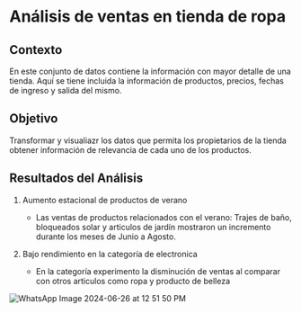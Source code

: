 # Análisis de ventas en tienda de ropa 

## Contexto
En este conjunto de datos contiene la información con mayor detalle de una tienda.
Aquí se tiene incluida la información de productos, precios, fechas de ingreso y salida del mismo.

## Objetivo
Transformar y visualiazr los datos que permita los propietarios de la tienda obtener información de relevancia de cada uno de los productos.

## Resultados del Análisis 
1. Aumento estacional de productos de verano
   - Las ventas de productos relacionados con el verano: Trajes de baño, bloqueados solar y articulos de jardín mostraron un incremento durante los meses de Junio a Agosto.

2. Bajo rendimiento en la categoría de electronica
   - En la categoría experimento la disminución de ventas al comparar con otros articulos como ropa y producto de belleza
  
  
![WhatsApp Image 2024-06-26 at 12 51 50 PM](https://github.com/lgar5896/MicrosoftExcel/assets/174288921/2477699a-aa29-408e-8edc-d13adc2886f2)
